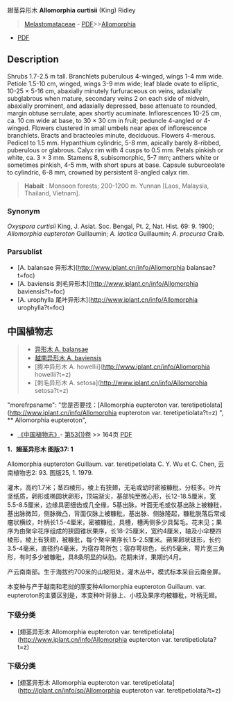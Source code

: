 翅茎异形木 **Allomorphia curtisii** (King) Ridley

> [Melastomataceae](http://www.iplant.cn/info/Melastomataceae?t=foc) - [PDF](http://www.iplant.cn/foc/pdf/Melastomataceae.pdf)>>[Allomorphia](http://www.iplant.cn/info/Allomorphia?t=foc)
 - [PDF](http://www.iplant.cn/foc/pdf/Allomorphia.pdf)

## Description

Shrubs 1.7-2.5 m tall. Branchlets puberulous 4-winged, wings 1-4 mm wide. Petiole 1.5-10 cm, winged, wings 3-9 mm wide; leaf blade ovate to elliptic, 10-25 × 5-16 cm, abaxially minutely furfuraceous on veins, adaxially subglabrous when mature, secondary veins 2 on each side of midvein, abaxially prominent, and adaxially depressed, base attenuate to rounded, margin obtuse serrulate, apex shortly acuminate. Inflorescences 10-25 cm, ca. 10 cm wide at base, to 30 × 30 cm in fruit; peduncle 4-angled or 4-winged. Flowers clustered in small umbels near apex of inflorescence branchlets. Bracts and bracteoles minute, deciduous. Flowers 4-merous. Pedicel to 1.5 mm. Hypanthium cylindric, 5-8 mm, apically barely 8-ribbed, puberulous or glabrous. Calyx rim with 4 cusps to 0.5 mm. Petals pinkish or white, ca. 3 × 3 mm. Stamens 8, subisomorphic, 5-7 mm; anthers white or sometimes pinkish, 4-5 mm, with short spurs at base. Capsule suburceolate to cylindric, 6-8 mm, crowned by persistent 8-angled calyx rim.

> **Habait** : 
> Monsoon forests; 200-1200 m. Yunnan [Laos, Malaysia, Thailand, Vietnam].

### Synonym
*Oxyspora curtisii* King, J. Asiat. Soc. Bengal, Pt. 2, Nat. Hist. 69: 9. 1900; *Allomorphia eupteroton* Guillaumin; *A. laotica* Guillaumin; *A. procursa* Craib.

### Parsublist

* [A.  balansae  异形木](http://www.iplant.cn/info/Allomorphia balansae?t=foc)
* [A.  baviensis  刺毛异形木](http://www.iplant.cn/info/Allomorphia baviensis?t=foc)
* [A.  urophylla  尾叶异形木](http://www.iplant.cn/info/Allomorphia urophylla?t=foc)

## 中国植物志

> * [异形木  A.  balansae](Allomorphia-balansae-异形木.md)
> * [越南异形木  A.  baviensis](Allomorphia-baviensis-刺毛异形木.md)
> * [腾冲异形木  A.  howellii](http://www.iplant.cn/info/Allomorphia howellii?t=z)
> * [刺毛异形木  A.  setosa](http://www.iplant.cn/info/Allomorphia setosa?t=z)

  "morefrpsname": "您是否要找：<span class='spantxt'>[Allomorphia eupteroton var. teretipetiolata](http://www.iplant.cn/info/Allomorphia eupteroton var. teretipetiolata?t=z)  ",
** Allomorphia eupteroton",

* [《中国植物志》](http://www.iplant.cn/frps)- [第53(1)卷](http://www.iplant.cn/frps/vol/53(1)) >> 164页 [PDF](http://www.iplant.cn/frps/pdf/53(1)/164.pdf)

**1．翅茎异形木 图版37: 1**

Allomorphia eupteroton Guillaum. var. teretipetiolata C. Y. Wu et C. Chen, 云南植物志2: 93. 图版25, 1. 1979.

灌木，高约1.7米；茎四棱形，棱上有狭翅，无毛或幼时密被糠秕，分枝多。叶片坚纸质，卵形或椭圆状卵形，顶端渐尖，基部钝至微心形，长12-18.5厘米，宽5.5-8.5厘米，边缘具密细齿或几全缘，5基出脉，叶面无毛或仅基出脉上被糠秕，基出脉微凹，侧脉微凸，背面仅脉上被糠秕，基出脉、侧脉隆起，糠秕脱落后常成瘤状横纹，叶柄长1.5-4厘米，密被糠秕，具槽，槽两侧多少具髯毛。花未见；果序为由聚伞花序组成的狭圆锥状果序，长18-25厘米，宽约4厘米，轴及小伞梗四棱形，棱上有狭翅，被糠批，每个聚伞果序长1.5-2.5厘米。蒴果卵状球形，长约3.5-4毫米，直径约4毫米，为宿存萼所包；宿存萼棕色，长约5毫米，萼片宽三角形，有时多少被糠秕，具8条明显的纵肋。花期未详，果期约4月。

产云南南部。生于海拔约700米的山坡阳处，灌木丛中。模式标本采自云南金屏。

本变种与产于越南和老挝的原变种Allomorphia eupteroton Guillaum. var. eupteroton的主要区别是，本变种叶背脉上、小枝及果序均被糠秕，叶柄无翅。

### 下级分类
* [翅茎异形木  Allomorphia eupteroton var. teretipetiolata](http://www.iplant.cn/info/Allomorphia eupteroton var. teretipetiolata?t=z)

### 下级分类
* [翅茎异形木  Allomorphia eupteroton var. teretipetiolata](http://iplant.cn/info/sp/Allomorphia eupteroton var. teretipetiolata?t=z)
